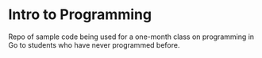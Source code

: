 Intro to Programming
====================

Repo of sample code being used for a one-month class on programming in Go to students who have never programmed before.
